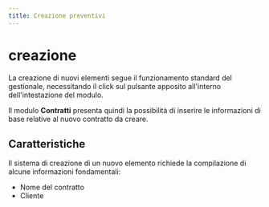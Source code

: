 ```yaml
---
title: Creazione preventivi
---
```


# creazione

La creazione di nuovi elementi segue il funzionamento standard del gestionale, necessitando il click sul pulsante apposito all'interno dell'intestazione del modulo.

Il modulo **Contratti** presenta quindi la possibilità di inserire le informazioni di base relative al nuovo contratto da creare.

## Caratteristiche

Il sistema di creazione di un nuovo elemento richiede la compilazione di alcune informazioni fondamentali:

* Nome del contratto
* Cliente

